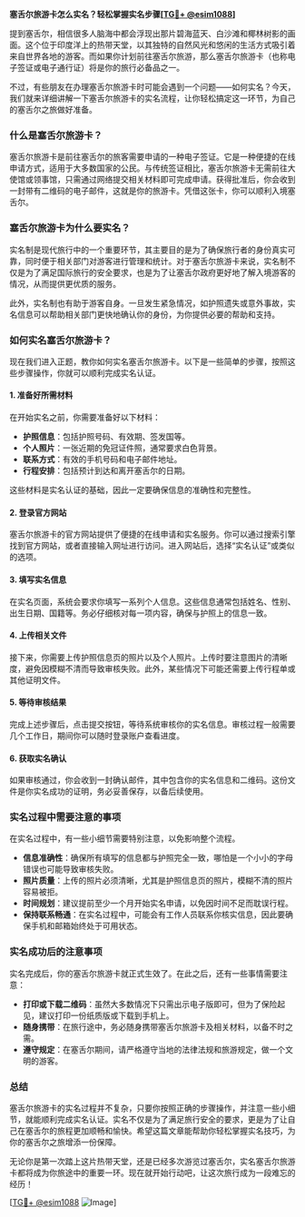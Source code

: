 **塞舌尔旅游卡怎么实名？轻松掌握实名步骤[[TG💪+ @esim1088](https://t.me/s/esim1088)]**

提到塞舌尔，相信很多人脑海中都会浮现出那片碧海蓝天、白沙滩和椰林树影的画面。这个位于印度洋上的热带天堂，以其独特的自然风光和悠闲的生活方式吸引着来自世界各地的游客。而如果你计划前往塞舌尔旅游，那么塞舌尔旅游卡（也称电子签证或电子通行证）将是你的旅行必备品之一。

不过，有些朋友在办理塞舌尔旅游卡时可能会遇到一个问题——如何实名？今天，我们就来详细讲解一下塞舌尔旅游卡的实名流程，让你轻松搞定这一环节，为自己的塞舌尔之旅做好准备。

### 什么是塞舌尔旅游卡？

塞舌尔旅游卡是前往塞舌尔的旅客需要申请的一种电子签证。它是一种便捷的在线申请方式，适用于大多数国家的公民。与传统签证相比，塞舌尔旅游卡无需前往大使馆或领事馆，只需通过网络提交相关材料即可完成申请。获得批准后，你会收到一封带有二维码的电子邮件，这就是你的旅游卡。凭借这张卡，你可以顺利入境塞舌尔。

### 塞舌尔旅游卡为什么要实名？

实名制是现代旅行中的一个重要环节，其主要目的是为了确保旅行者的身份真实可靠，同时便于相关部门对游客进行管理和统计。对于塞舌尔旅游卡来说，实名制不仅是为了满足国际旅行的安全要求，也是为了让塞舌尔政府更好地了解入境游客的情况，从而提供更优质的服务。

此外，实名制也有助于游客自身。一旦发生紧急情况，如护照遗失或意外事故，实名信息可以帮助相关部门更快地确认你的身份，为你提供必要的帮助和支持。

### 如何实名塞舌尔旅游卡？

现在我们进入正题，教你如何实名塞舌尔旅游卡。以下是一些简单的步骤，按照这些步骤操作，你就可以顺利完成实名认证。

#### 1. 准备好所需材料

在开始实名之前，你需要准备好以下材料：

- **护照信息**：包括护照号码、有效期、签发国等。
- **个人照片**：一张近期的免冠证件照，通常要求白色背景。
- **联系方式**：有效的手机号码和电子邮件地址。
- **行程安排**：包括预计到达和离开塞舌尔的日期。

这些材料是实名认证的基础，因此一定要确保信息的准确性和完整性。

#### 2. 登录官方网站

塞舌尔旅游卡的官方网站提供了便捷的在线申请和实名服务。你可以通过搜索引擎找到官方网站，或者直接输入网址进行访问。进入网站后，选择“实名认证”或类似的选项。

#### 3. 填写实名信息

在实名页面，系统会要求你填写一系列个人信息。这些信息通常包括姓名、性别、出生日期、国籍等。务必仔细核对每一项内容，确保与护照上的信息一致。

#### 4. 上传相关文件

接下来，你需要上传护照信息页的照片以及个人照片。上传时要注意图片的清晰度，避免因模糊不清而导致审核失败。此外，某些情况下可能还需要上传行程单或其他证明文件。

#### 5. 等待审核结果

完成上述步骤后，点击提交按钮，等待系统审核你的实名信息。审核过程一般需要几个工作日，期间你可以随时登录账户查看进度。

#### 6. 获取实名确认

如果审核通过，你会收到一封确认邮件，其中包含你的实名信息和二维码。这份文件是你实名成功的证明，务必妥善保存，以备后续使用。

### 实名过程中需要注意的事项

在实名过程中，有一些小细节需要特别注意，以免影响整个流程。

- **信息准确性**：确保所有填写的信息都与护照完全一致，哪怕是一个小小的字母错误也可能导致审核失败。
- **照片质量**：上传的照片必须清晰，尤其是护照信息页的照片，模糊不清的照片容易被拒。
- **时间规划**：建议提前至少一个月开始实名申请，以免因时间不足而耽误行程。
- **保持联系畅通**：在实名过程中，可能会有工作人员联系你核实信息，因此要确保手机和邮箱始终处于可用状态。

### 实名成功后的注意事项

实名完成后，你的塞舌尔旅游卡就正式生效了。在此之后，还有一些事情需要注意：

- **打印或下载二维码**：虽然大多数情况下只需出示电子版即可，但为了保险起见，建议打印一份纸质版或下载到手机上。
- **随身携带**：在旅行途中，务必随身携带塞舌尔旅游卡及相关材料，以备不时之需。
- **遵守规定**：在塞舌尔期间，请严格遵守当地的法律法规和旅游规定，做一个文明的游客。

### 总结

塞舌尔旅游卡的实名过程并不复杂，只要你按照正确的步骤操作，并注意一些小细节，就能顺利完成实名认证。实名不仅是为了满足旅行安全的要求，更是为了让自己在塞舌尔的旅程更加顺畅和愉快。希望这篇文章能帮助你轻松掌握实名技巧，为你的塞舌尔之旅增添一份保障。

无论你是第一次踏上这片热带天堂，还是已经多次游览过塞舌尔，实名塞舌尔旅游卡都将成为你旅途中的重要一环。现在就开始行动吧，让这次旅行成为一段难忘的经历！

[[TG💪+ @esim1088](https://t.me/s/esim1088) ![Image](https://i.postimg.cc/4NQfJmqS/Snipaste-2025-05-13-00-14-12.png)]